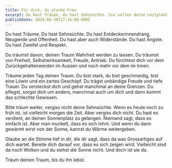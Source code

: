 ```yaml
---
title: Für dich, du starke Frau
excerpt: Du hast Träume, du hast Sehnsüchte. Sie sollen deine Leitplanken sein.
publishDate: 2024-08-30T17:16:00.000Z
---
```

Du hast Träume. Du hast Sehnsüchte. Du hast Entdeckerinnendrang, Neugierde und Offenheit. Du hast aber auch Widerstände. Du hast Ängste. Du hast Zweifel und Respekt.

Du träumst davon, deinen Traum Wahrheit werden zu lassen. Du träumst von Freiheit, Selbstwirksamkeit, Freude, Antrieb. Du fürchtest dich vor dem Zurückgehaltenwerden im Aussen und noch mehr vor dem im Innen.

Träume jeden Tag deinen Traum. Du bist stark, du bist geschmeidig, bist eine Löwin und ein zartes Geschöpf. Du trägst unbändige Freude und tiefe Trauer. Du versteckst dich und gehst manchmal an deine Grenzen. Du pflegst, sorgst dich um andere, manchmal auch um dich und dann kommt das schlechte Gewissen. 

Bitte träum weiter, vergiss nicht deine Sehnsüchte. Wenn es heute noch zu früh ist, ist vielleicht morgen die Zeit. Aber vergiss dich nicht. Du hast es verdient, an deinen Sonnenplatz zu gelangen. Niemand sagt, dass es einfach ist. Aber man munkelt, dass es sich lohnt. Und wenn du dann gewärmt wirst von der Sonne, kannst du Wärme weitergeben.

Glaube an die Stimme tief in dir, die dir sagt, dass da was Grossartiges auf dich wartet. Bereite dich darauf vor, dass es sich zeigen wird. Vielleicht sind da noch Wolken und du siehst die Sonne nicht. Und doch ist sie da.

Träum deinen Traum, bis du ihn lebst.
